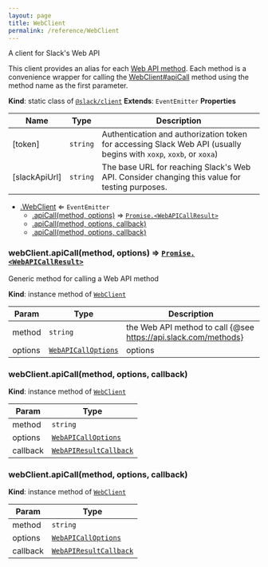 ```yaml
---
layout: page
title: WebClient
permalink: /reference/WebClient
---
```

A client for Slack's Web API

This client provides an alias for each [Web API method](https://api.slack.com/methods). Each method is
a convenience wrapper for calling the [WebClient#apiCall](WebClient#apiCall) method using the method name as the first parameter.

**Kind**: static class of [<code>@slack/client</code>](#module_@slack/client)
**Extends**: <code>EventEmitter</code>
**Properties**

| Name | Type | Description |
| --- | --- | --- |
| [token] | <code>string</code> | Authentication and authorization token for accessing Slack Web API (usually begins with `xoxp`, `xoxb`, or `xoxa`) |
| [slackApiUrl] | <code>string</code> | The base URL for reaching Slack's Web API. Consider changing this value for testing purposes. |

* [.WebClient](#module_@slack/client.WebClient) ⇐ <code>EventEmitter</code>
    * [.apiCall(method, options)](#module_@slack/client.WebClient+apiCall) ⇒ [<code>Promise.&lt;WebAPICallResult&gt;</code>](#module_@slack/client.WebAPICallResult)
    * [.apiCall(method, options, callback)](#module_@slack/client.WebClient+apiCall)
    * [.apiCall(method, options, callback)](#module_@slack/client.WebClient+apiCall)

<a name="module_@slack/client.WebClient+apiCall"></a>

### webClient.apiCall(method, options) ⇒ [<code>Promise.&lt;WebAPICallResult&gt;</code>](#module_@slack/client.WebAPICallResult)
Generic method for calling a Web API method

**Kind**: instance method of [<code>WebClient</code>](#module_@slack/client.WebClient)

| Param | Type | Description |
| --- | --- | --- |
| method | <code>string</code> | the Web API method to call {@see https://api.slack.com/methods} |
| options | [<code>WebAPICallOptions</code>](#module_@slack/client.WebAPICallOptions) | options |

<a name="module_@slack/client.WebClient+apiCall"></a>

### webClient.apiCall(method, options, callback)
**Kind**: instance method of [<code>WebClient</code>](#module_@slack/client.WebClient)

| Param | Type |
| --- | --- |
| method | <code>string</code> |
| options | [<code>WebAPICallOptions</code>](#module_@slack/client.WebAPICallOptions) |
| callback | [<code>WebAPIResultCallback</code>](#module_@slack/client.WebAPIResultCallback) |

<a name="module_@slack/client.WebClient+apiCall"></a>

### webClient.apiCall(method, options, callback)
**Kind**: instance method of [<code>WebClient</code>](#module_@slack/client.WebClient)

| Param | Type |
| --- | --- |
| method | <code>string</code> |
| options | [<code>WebAPICallOptions</code>](#module_@slack/client.WebAPICallOptions) |
| callback | [<code>WebAPIResultCallback</code>](#module_@slack/client.WebAPIResultCallback) |

